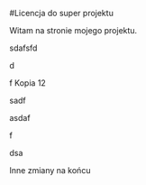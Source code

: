 #Licencja do super projektu

Witam na stronie mojego projektu.





sdafsfd

d

f Kopia 12

sadf

asdaf



f

dsa

Inne zmiany na końcu